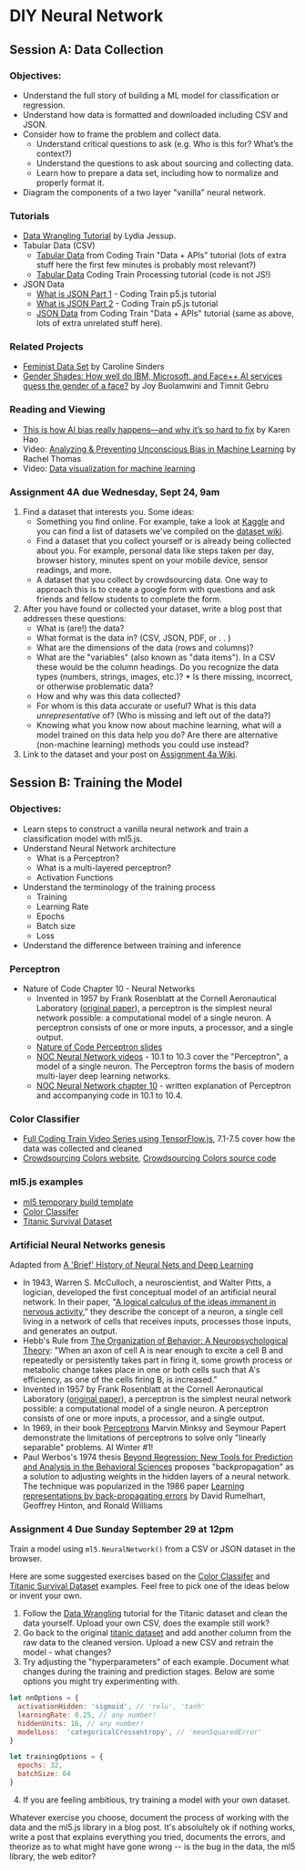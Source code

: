 # DIY Neural Network

## Session A: Data Collection

### Objectives:
* Understand the full story of building a ML model for classification or regression.
* Understand how data is formatted and downloaded including CSV and JSON.
* Consider how to frame the problem and collect data.
    * Understand critical questions to ask (e.g. Who is this for? What’s the context?)
    * Understand the questions to ask about sourcing and collecting data.
    * Learn how to prepare a data set, including how to normalize and properly format it.
* Diagram the components of a two layer "vanilla" neural network.

### Tutorials
* [Data Wrangling Tutorial](https://github.com/ml5js/Intro-ML-Arts-IMA/blob/source/04_diy_neural/data-tutorial.md) by Lydia Jessup.
* Tabular Data (CSV)
   * [Tabular Data](https://youtu.be/RfMkdvN-23o) from Coding Train "Data + APIs" tutorial (lots of extra stuff here the first few minutes is probably most relevant?)
   * [Tabular Data](https://youtu.be/woaR-CJEwqc) Coding Train Processing tutorial (code is not JS!)
* JSON Data
   * [What is JSON Part 1](https://youtu.be/_NFkzw6oFtQ) - Coding Train p5.js tutorial
   * [What is JSON Part 2](https://youtu.be/118sDpLOClw) - Coding Train p5.js tutorial
   * [JSON Data](https://youtu.be/uxf0--uiX0I) from Coding Train "Data + APIs" tutorial (same as above, lots of extra unrelated stuff here).

### Related Projects
* [Feminist Data Set](https://carolinesinders.com/feminist-data-set/) by Caroline Sinders
* [Gender Shades: How well do IBM, Microsoft, and Face++ AI services guess the gender of a face?](http://gendershades.org/) by Joy Buolamwini and Timnit Gebru

### Reading and Viewing
* [This is how AI bias really happens—and why it’s so hard to fix](https://www.technologyreview.com/s/612876/this-is-how-ai-bias-really-happensand-why-its-so-hard-to-fix/) by Karen Hao
* Video: [Analyzing & Preventing Unconscious Bias in Machine Learning](https://www.infoq.com/presentations/unconscious-bias-machine-learning) by Rachel Thomas
* Video: [Data visualization for machine learning](https://vimeo.com/304131671)

### Assignment 4A due Wednesday, Sept 24, 9am
1. Find a dataset that interests you. Some ideas:
    * Something you find online. For example, take a look at [Kaggle](https://www.kaggle.com/) and you can find a list of datasets we've compiled on the [dataset wiki](https://github.com/ml5js/Intro-ML-Arts-IMA/wiki/Datasets).
    * Find a dataset that you collect yourself or is already being collected about you. For example, personal data like steps taken per day, browser history, minutes spent on your mobile device, sensor readings, and more.
    * A dataset that you collect by crowdsourcing data. One way to approach this is to create a google form with questions and ask friends and fellow students to complete the form.
2. After you have found or collected your dataset, write a blog post that addresses these questions:
    * What is (are!) the data?
    * What format is the data in? (CSV, JSON, PDF, or . . )
    * What are the dimensions of the data (rows and columns)?
    * What are the "variables" (also known as "data items"). In a CSV these would be the column headings. Do you recognize the data types (numbers, strings, images, etc.)?    * Is there missing, incorrect, or otherwise problematic data?
    * How and why was this data collected?
    * For whom is this data accurate or useful? What is this data *unrepresentative* of? (Who is missing and left out of the data?)
    * Knowing what you know now about machine learning, what will a model trained on this data help you do? Are there are alternative (non-machine learning) methods you could use instead?
3. Link to the dataset and your post on [Assignment 4a Wiki](https://github.com/ml5js/Intro-ML-Arts-IMA/wiki/Assignment-4a).

## Session B: Training the Model

### Objectives:
* Learn steps to construct a vanilla neural network and train a classification model with ml5.js.
* Understand Neural Network architecture
    * What is a Perceptron?
    * What is a multi-layered perceptron?
    * Activation Functions
* Understand the terminology of the training process
    * Training
    * Learning Rate
    * Epochs
    * Batch size
    * Loss
* Understand the difference between training and inference

### Perceptron
* Nature of Code Chapter 10 - Neural Networks
   * Invented in 1957 by Frank Rosenblatt at the Cornell Aeronautical Laboratory ([original paper](http://www.ling.upenn.edu/courses/cogs501/Rosenblatt1958.pdf)), a perceptron is the simplest neural network possible: a computational model of a single neuron. A perceptron consists of one or more inputs, a processor, and a single output.
   * [Nature of Code Perceptron slides](https://drive.google.com/open?id=1jB5dSPH5kvrCRsgFOhmOWPG31FYgfgbO)
   * [NOC Neural Network videos](https://youtu.be/XJ7HLz9VYz0?list=PLRqwX-V7Uu6aCibgK1PTWWu9by6XFdCfh) - 10.1 to 10.3 cover the "Perceptron", a model of a single neuron. The Perceptron forms the basis of modern multi-layer deep learning networks.
   * [NOC Neural Network chapter 10](https://natureofcode.com/book/chapter-10-neural-networks/) - written explanation of Perceptron and accompanying code in 10.1 to 10.4.

### Color Classifier
* [Full Coding Train Video Series using TensorFlow.js](https://youtu.be/y59-frfKR58?list=PLRqwX-V7Uu6bmMRCIoTi72aNWHo7epX4L), 7.1-7.5 cover how the data was collected and cleaned
* [Crowdsourcing Colors website](https://codingtrain.github.io/CrowdSourceColorData/index.html), [Crowdsourcing Colors source code](https://github.com/CodingTrain/CrowdSourceColorData)

### ml5.js examples
* [ml5 temporary build template](https://editor.p5js.org/ima_ml/sketches/A7vSIICpf)
* [Color Classifer](https://editor.p5js.org/ima_ml/sketches/WOLz4pub3)
* [Titanic Survival Dataset](https://editor.p5js.org/ima_ml/sketches/_I1AbpA9h)

### Artificial Neural Networks genesis
Adapted from [A 'Brief' History of Neural Nets and Deep Learning](http://www.andreykurenkov.com/writing/a-brief-history-of-neural-nets-and-deep-learning/)
* In 1943, Warren S. McCulloch, a neuroscientist, and Walter Pitts, a logician, developed the first conceptual model of an artificial neural network. In their paper, "[A logical calculus of the ideas immanent in nervous activity](https://pdfs.semanticscholar.org/5272/8a99829792c3272043842455f3a110e841b1.pdf),” they describe the concept of a neuron, a single cell living in a network of cells that receives inputs, processes those inputs, and generates an output.
* Hebb's Rule from [The Organization of Behavior: A Neuropsychological Theory](https://alexa.design/2nyUyJi): "When an axon of cell A is near enough to excite a cell B and repeatedly or persistently takes part in firing it, some growth process or metabolic change takes place in one or both cells such that A's efficiency, as one of the cells firing B, is increased."
* Invented in 1957 by Frank Rosenblatt at the Cornell Aeronautical Laboratory ([original paper](http://www.ling.upenn.edu/courses/cogs501/Rosenblatt1958.pdf)), a perceptron is the simplest neural network possible: a computational model of a single neuron. A perceptron consists of one or more inputs, a processor, and a single output.
* In 1969, in their book [Perceptrons](https://mitpress.mit.edu/books/perceptrons) Marvin Minksy and Seymour Papert demonstrate the limitations of perceptrons to solve only "linearly separable" problems.  AI Winter #1!
* Paul Werbos's 1974 thesis [Beyond Regression: New Tools for Prediction and Analysis in the Behavioral Sciences](https://books.google.com/books/about/Beyond_Regression.html?id=z81XmgEACAAJ) proposes "backpropagation" as a solution to adjusting weights in the hidden layers of a neural network. The technique was popularized in the 1986 paper [Learning representations by back-propagating errors](http://www.iro.umontreal.ca/~vincentp/ift3395/lectures/backprop_old.pdf) by David Rumelhart, Geoffrey Hinton, and Ronald Williams

### Assignment 4 Due Sunday September 29 at 12pm
Train a model using `ml5.NeuralNetwork()` from a CSV or JSON dataset in the browser.

Here are some suggested exercises based on the [Color Classifer](https://editor.p5js.org/ima_ml/sketches/WOLz4pub3) and [Titanic Survival Dataset](https://editor.p5js.org/ima_ml/sketches/_I1AbpA9h) examples. Feel free to pick one of the ideas below or invent your own.

1. Follow the [Data Wrangling](https://github.com/ml5js/Intro-ML-Arts-IMA/blob/source/04_diy_neural/data-tutorial.md) tutorial for the Titanic dataset and clean the data yourself. Upload your own CSV, does the example still work?
2. Go back to the original [titanic dataset](https://docs.google.com/spreadsheets/d/1UKmuTgY8qWnZ-jQm9NBL0HGwlJS4e4VQTgNXTtluTCw/edit#gid=1774164161) and add another column from the raw data to the cleaned version. Upload a new CSV and retrain the model - what changes?
3. Try adjusting the "hyperparameters" of each example. Document what changes during the training and prediction stages. Below are some options you might try experimenting with.

```javascript
let nnOptions = {
  activationHidden: 'sigmoid', // 'relu', 'tanh'
  learningRate: 0.25, // any number!
  hiddenUnits: 16, // any number!
  modelLoss:  'categoricalCrossentropy', // 'meanSquaredError'
}

let trainingOptions = {
  epochs: 32,
  batchSize: 64
}
```

4. If you are feeling ambitious, try training a model with your own dataset.

Whatever exercise you choose, document the process of working with the data and the ml5.js library in a blog post. It's absolultely ok if nothing works, write a post that explains everything you tried, documents the errors, and theorize as to what might have gone wrong -- is the bug in the data, the ml5 library, the web editor?

